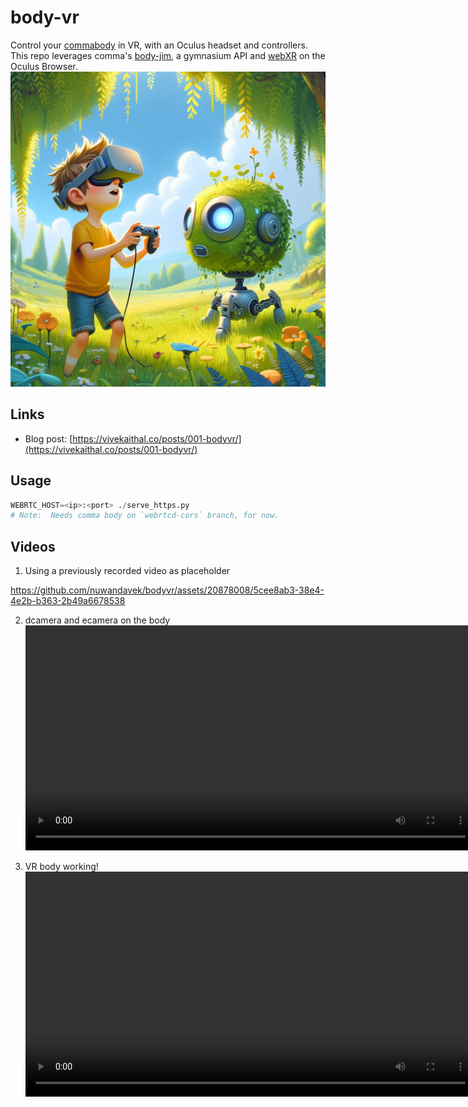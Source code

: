 # body-vr

Control your [commabody](https://www.comma.ai/shop/body) in VR, with an Oculus headset and controllers. This repo leverages comma's [body-jim](https://github.com/commaai/body-jim), a gymnasium API and [webXR](https://immersiveweb.dev/) on the Oculus Browser.
![Control commabody via Oculus, in VR](./static/display.webp)

## Links
- Blog post: [https://vivekaithal.co/posts/001-bodyvr/](https://vivekaithal.co/posts/001-bodyvr/)


## Usage
```python
WEBRTC_HOST=<ip>:<port> ./serve_https.py
# Note:  Needs comma body on `webrtcd-cors` branch, for now.
```
## Videos

1. Using a previously recorded video as placeholder

https://github.com/nuwandavek/bodyvr/assets/20878008/5cee8ab3-38e4-4e2b-b363-2b49a6678538

2. dcamera and ecamera on the body
<video src='./static/bodycams.mp4' width=720/></video>


3. VR body working!
<video src='./static/vrcams.mp4' width=720/></video>
